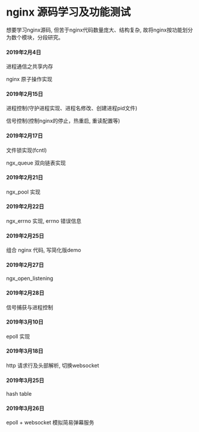 # nginx 源码学习及功能测试

想要学习nginx源码, 但苦于nginx代码数量庞大、结构复杂, 故将nginx按功能划分为数个模块，分段研究。 

#### 2019年2月4日

进程通信之共享内存

nginx 原子操作实现

#### 2019年2月15日

进程控制(守护进程实现、进程名修改、创建进程pid文件)

信号控制(控制nginx的停止，热重启, 重读配置等)

#### 2019年2月17日

文件锁实现(fcntl)

ngx_queue 双向链表实现

#### 2019年2月21日

ngx_pool 实现

#### 2019年2月22日

ngx_errno 实现, errno 错误信息

#### 2019年2月25日

组合 nginx 代码, 写简化版demo

#### 2019年2月27日

ngx_open_listening

#### 2019年2月28日

信号捕获与进程控制

#### 2019年3月10日

epoll 实现

#### 2019年3月18日

http 请求行及头部解析, 切换websocket

#### 2019年3月25日

hash table

#### 2019年3月26日

epoll + websocket 模拟简易弹幕服务

